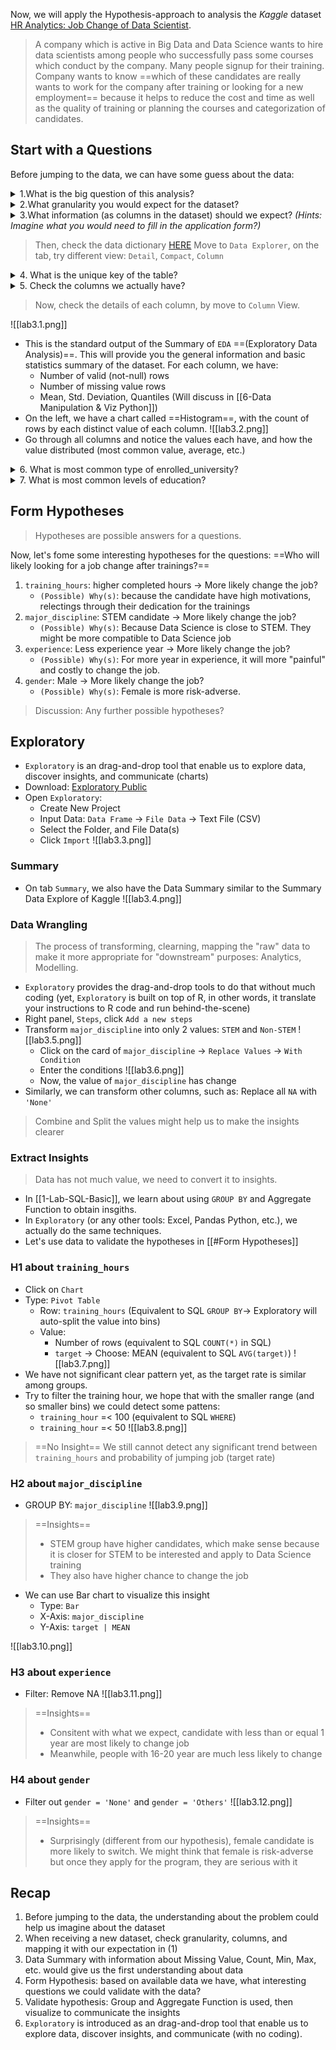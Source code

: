 Now, we will apply the Hypothesis-approach to analysis the *Kaggle* dataset [HR Analytics: Job Change of Data Scientist](https://www.kaggle.com/uniabhi/hr-analytics-job-change-of-data-scientists). 

> A company which is active in Big Data and Data Science wants to hire data scientists among people who successfully pass some courses which conduct by the company. Many people signup for their training. Company wants to know ==which of these candidates are really wants to work for the company after training or looking for a new employment== because it helps to reduce the cost and time as well as the quality of training or planning the courses and categorization of candidates. 

## Start with a Questions
Before jumping to the data, we can have some guess about the data:

<details> <summary>1.What is the big question of this analysis?</summary> 
	<p><b>Answer</b>: As the highlight in the introduction text, on a pool of candidates, we would want to know who will likely look for a job change after the training?</p> 
</details>

<details> <summary>2.What granularity you would expect for the dataset?</summary> 
	<p><b>Answer</b>: Each row would represent a candidate (enrollee)</p> 
</details>

<details> <summary>3.What information (as columns in the dataset) should we expect? <i>(Hints: Imagine what you would need to fill in the application form?)</i></summary> 
	<p><b>Answer</b>: Demographics (gender, age, address), Work Experience, Education</p> 
</details>

> Then, check the data dictionary [HERE](https://www.kaggle.com/uniabhi/hr-analytics-job-change-of-data-scientists)
> Move to `Data Explorer`, on the tab, try different view: `Detail`, `Compact`, `Column`

<details> <summary>4. What is the unique key of the table? 
	</summary> 
	<p><b>Answer</b>: As our guess in question 2, the unique key is <i>enrollee_id</i></p> 
</details>

<details> <summary>5. Check the columns we actually have? 
	</summary> 
	<p><b>Answer</b>:</p> 
	<li>Demographics (city, city_development_index, gender)</li> 
	<li>Work Experience (relevant_experience, experience, company_size, company_type, lastnewjob</li>
	<li>Education (enrolled_university, education_level, major_discipline)</li>
	<li>Other: training_hours, target</li>
</details>

> Now, check the details of each column, by move to `Column` View. 

![[lab3.1.png]]
- This is the standard output of the Summary of `EDA` ==(Exploratory Data Analysis)==. This will provide you the general information and basic statistics summary of the dataset. For each column, we have:
	- Number of valid (not-null) rows
	- Number of missing value rows
	- Mean, Std. Deviation, Quantiles (Will discuss in [[6-Data Manipulation & Viz Python]])
- On the left, we have a chart called ==Histogram==, with the count of rows by each distinct value of each column.
![[lab3.2.png]]
- Go through all columns and notice the values each have, and how the value distributed (most common value, average, etc.)

<details> <summary>6. What is most common type of enrolled_university? 
	</summary> 
	<p><b>Answer</b>: no_enrollment (72%), and full time course (20%)</p> 
</details>

<details> <summary>7. What is most common levels of education? 
	</summary> 
	<p><b>Answer</b>: Graduate (61%), and Masters (23%)</p> 
</details>

## Form Hypotheses
> Hypotheses are possible answers for a questions.

Now, let's fome some interesting hypotheses for the questions: ==Who will likely looking for a job change after trainings?==
1. `training_hours`: higher completed hours -> More likely change the job? 
	- `(Possible) Why(s)`: because the candidate have high motivations, relectings through their dedication for the trainings
2. `major_discipline`: STEM candidate -> More likely change the job?
	- `(Possible) Why(s)`: Because Data Science is close to STEM. They might be more compatible to Data Science job
3. `experience`: Less experience year -> More likely change the job?
	- `(Possible) Why(s)`: For more year in experience, it will more "painful" and costly to change the job. 
4. `gender`: Male -> More likely change the job?
	- `(Possible) Why(s)`: Female is more risk-adverse.

> Discussion: Any further possible hypotheses?

## Exploratory
- `Exploratory` is an drag-and-drop tool that enable us to explore data, discover insights, and communicate (charts)
- Download: [Exploratory Public](https://exploratory.io/download-public)
- Open `Exploratory`:
	- Create New Project
	- Input Data: `Data Frame` -> `File Data` -> Text File (CSV)
	- Select the Folder, and File Data(s)
	- Click `Import`
![[lab3.3.png]]

### Summary
- On tab `Summary`, we also have the Data Summary similar to the Summary Data Explore of Kaggle
![[lab3.4.png]]


### Data Wrangling
> The process of transforming, clearning, mapping the "raw" data to make it more appropriate for "downstream" purposes: Analytics, Modelling.
- `Exploratory` provides the drag-and-drop tools to do that without much coding (yet, `Exploratory` is built on top of R, in other words, it translate your instructions to R code and run behind-the-scene)
- Right panel, `Steps`, click `Add a new steps`
- Transform `major_discipline` into only 2 values: `STEM` and `Non-STEM`
![[lab3.5.png]]
	- Click on the card of `major_discipline` -> `Replace Values` -> `With Condition`
	- Enter the conditions
	![[lab3.6.png]]
	- Now, the value of `major_discipline` has change
- Similarly, we can transform other columns, such as: Replace all `NA` with `'None'`

> Combine and Split the values might help us to make the insights clearer

### Extract Insights
> Data has not much value, we need to convert it to insights.
- In [[1-Lab-SQL-Basic]], we learn about using `GROUP BY` and Aggregate Function to obtain insgiths. 
- In `Exploratory` (or any other tools: Excel, Pandas Python, etc.), we actually do the same techniques. 
- Let's use data to validate the hypotheses in [[#Form Hypotheses]] 

### H1 about `training_hours`
- Click on `Chart`
- Type: `Pivot Table`
	- Row: `training_hours` (Equivalent to SQL `GROUP BY`-> Exploratory will auto-split the value into bins) 
	- Value:
		- Number of rows (equivalent to SQL `COUNT(*)` in SQL)
		- `target` -> Choose: MEAN (equivalent to SQL `AVG(target)`)
![[lab3.7.png]]
- We have not significant clear pattern yet, as the target rate is similar among groups.
- Try to filter the training hour, we hope that with the smaller range (and so smaller bins) we could detect some pattens:
	- `training_hour` =< 100 (equivalent to SQL `WHERE`)
	- `training_hour` =< 50
![[lab3.8.png]]

> ==No Insight== We still cannot detect any significant trend between `training_hours` and probability of jumping job (target rate)

### H2 about `major_discipline`
- GROUP BY: `major_discipline`
![[lab3.9.png]]

> ==Insights==
> - STEM group have higher candidates, which make sense because it is closer for STEM to be interested and apply to Data Science training
> - They also have higher chance to change the job
- We can use Bar chart to visualize this insight
	- Type: `Bar`
	- X-Axis: `major_discipline`
	- Y-Axis: `target | MEAN`

![[lab3.10.png]]

### H3 about `experience`
- Filter: Remove NA
![[lab3.11.png]]

> ==Insights==
> - Consitent with what we expect, candidate with less than or equal 1 year are most likely to change job
> - Meanwhile, people with 16-20 year are much less likely to change

### H4 about `gender`
- Filter out `gender = 'None'` and `gender = 'Others'`
![[lab3.12.png]]
> ==Insights==
> - Surprisingly (different from our hypothesis), female candidate is more likely to switch. We might think that female is risk-adverse but once they apply for the program, they are serious with it

## Recap
1. Before jumping to the data, the understanding about the problem could help us imagine about the dataset
2. When receiving a new dataset, check granularity, columns, and mapping it with our expectation in (1)
3. Data Summary with information about Missing Value, Count, Min, Max, etc. would give us the first understanding about data
4. Form Hypothesis: based on available data we have, what interesting questions we could validate with the data?
5. Validate hypothesis: Group and Aggregate Function is used, then visualize to communicate the insights
6. `Exploratory` is introduced as an drag-and-drop tool that enable us to explore data, discover insights, and communicate (with no coding).